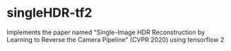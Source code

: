 # singleHDR-tf2
Implements the paper named "Single-Image HDR Reconstruction by Learning to Reverse the Camera Pipeline" (CVPR 2020) using tensorflow 2
